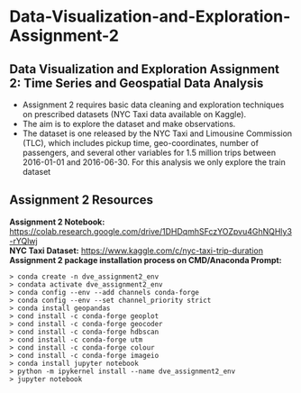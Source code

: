 # Data-Visualization-and-Exploration-Assignment-2
## Data Visualization and Exploration Assignment 2: Time Series and Geospatial Data Analysis
- Assignment 2 requires basic data cleaning and exploration techniques on prescribed datasets (NYC Taxi data available on Kaggle).
- The aim is to explore the dataset and make observations. 
- The dataset is one released by the NYC Taxi and Limousine Commission (TLC), which includes pickup time, geo-coordinates, number of passengers, and several other variables for 1.5 million trips between 2016-01-01 and 2016-06-30. For this analysis we only explore the train dataset

## Assignment 2 Resources
**Assignment 2 Notebook:** https://colab.research.google.com/drive/1DHDqmhSFczYOZpvu4GhNQHly3-rYQlwj <br>
**NYC Taxi Dataset:** https://www.kaggle.com/c/nyc-taxi-trip-duration <br>
**Assignment 2 package installation process on CMD/Anaconda Prompt:** <br>
```
> conda create -n dve_assignment2_env
> condata activate dve_assignment2_env
> conda config --env --add channels conda-forge
> conda config --env --set channel_priority strict
> conda install geopandas
> cond install -c conda-forge geoplot
> cond install -c conda-forge geocoder
> cond install -c conda-forge hdbscan
> cond install -c conda-forge utm
> cond install -c conda-forge colour
> cond install -c conda-forge imageio
> conda install jupyter notebook
> python -m ipykernel install --name dve_assignment2_env
> jupyter notebook
```


